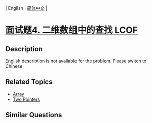 
| English | [简体中文](README.md) |

# [面试题4. 二维数组中的查找 LCOF](https://leetcode-cn.com/problems/er-wei-shu-zu-zhong-de-cha-zhao-lcof/)

## Description

<p>English description is not available for the problem. Please switch to Chinese.</p>


## Related Topics

- [Array](https://leetcode-cn.com/tag/array)
- [Two Pointers](https://leetcode-cn.com/tag/two-pointers)

## Similar Questions


